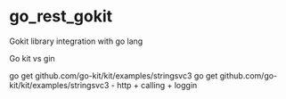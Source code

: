 # go_rest_gokit
Gokit library integration with go lang

Go kit vs gin

go get github.com/go-kit/kit/examples/stringsvc3
go get github.com/go-kit/kit/examples/stringsvc3 - http + calling + loggin



